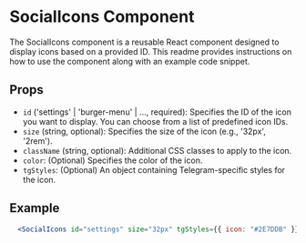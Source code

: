 # SocialIcons Component

The SocialIcons component is a reusable React component designed to display icons based on a provided ID. This readme provides instructions on how to use the component along with an example code snippet.

## Props
- `id` ('settings' | 'burger-menu' | ..., required): Specifies the ID of the icon you want to display. You can choose from a list of predefined icon IDs.
- `size` (string, optional): Specifies the size of the icon (e.g., '32px', '2rem').
- `className` (string, optional): Additional CSS classes to apply to the icon.
- `color`: (Optional) Specifies the color of the icon.
- `tgStyles`: (Optional) An object containing Telegram-specific styles for the icon.

## Example

```jsx
  <SocialIcons id="settings" size="32px" tgStyles={{ icon: "#2E7DDB" }} />
```